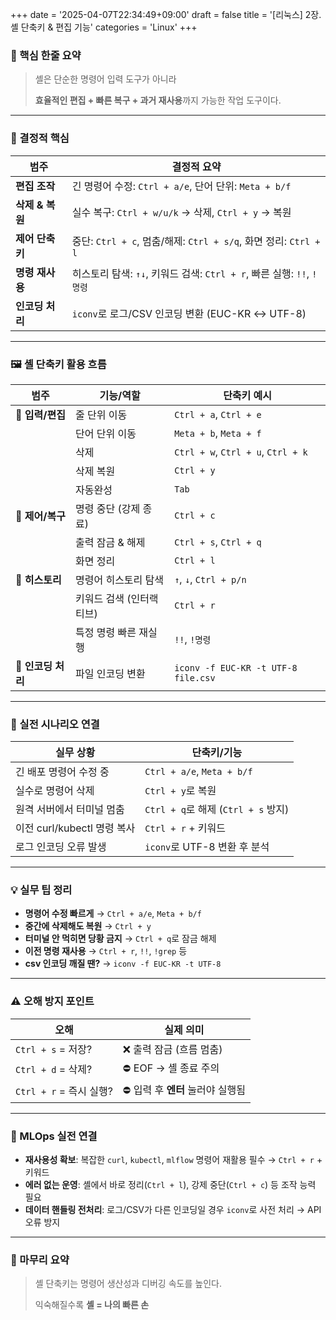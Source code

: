 +++
date = '2025-04-07T22:34:49+09:00'
draft = false
title = '[리눅스] 2장. 셸 단축키 & 편집 기능'
categories = 'Linux'
+++

### 📌 핵심 한줄 요약

> 셸은 단순한 명령어 입력 도구가 아니라
> 
> 
> **효율적인 편집 + 빠른 복구 + 과거 재사용**까지 가능한 작업 도구이다.
> 

---

### 🧠 결정적 핵심

| 범주 | 결정적 요약 |
| --- | --- |
| **편집 조작** | 긴 명령어 수정: `Ctrl + a/e`, 단어 단위: `Meta + b/f` |
| **삭제 & 복원** | 실수 복구: `Ctrl + w/u/k` → 삭제, `Ctrl + y` → 복원 |
| **제어 단축키** | 중단: `Ctrl + c`, 멈춤/해제: `Ctrl + s/q`, 화면 정리: `Ctrl + l` |
| **명령 재사용** | 히스토리 탐색: `↑↓`, 키워드 검색: `Ctrl + r`, 빠른 실행: `!!`, `!명령` |
| **인코딩 처리** | `iconv`로 로그/CSV 인코딩 변환 (EUC-KR ↔ UTF-8) |

---

### 🖼️ 셸 단축키 활용 흐름

| 범주 | 기능/역할 | 단축키 예시 |
| --- | --- | --- |
| 🔹 **입력/편집** | 줄 단위 이동 | `Ctrl + a`, `Ctrl + e` |
|  | 단어 단위 이동 | `Meta + b`, `Meta + f` |
|  | 삭제 | `Ctrl + w`, `Ctrl + u`, `Ctrl + k` |
|  | 삭제 복원 | `Ctrl + y` |
|  | 자동완성 | `Tab` |
| 🔹 **제어/복구** | 명령 중단 (강제 종료) | `Ctrl + c` |
|  | 출력 잠금 & 해제 | `Ctrl + s`, `Ctrl + q` |
|  | 화면 정리 | `Ctrl + l` |
| 🔹 **히스토리** | 명령어 히스토리 탐색 | `↑`, `↓`, `Ctrl + p/n` |
|  | 키워드 검색 (인터랙티브) | `Ctrl + r` |
|  | 특정 명령 빠른 재실행 | `!!`, `!명령` |
| 🔹 **인코딩 처리** | 파일 인코딩 변환 | `iconv -f EUC-KR -t UTF-8 file.csv` |

---

### 🧩 실전 시나리오 연결

| 실무 상황 | 단축키/기능 |
| --- | --- |
| 긴 배포 명령어 수정 중 | `Ctrl + a/e`, `Meta + b/f` |
| 실수로 명령어 삭제 | `Ctrl + y`로 복원 |
| 원격 서버에서 터미널 멈춤 | `Ctrl + q`로 해제 (`Ctrl + s` 방지) |
| 이전 curl/kubectl 명령 복사 | `Ctrl + r` + 키워드 |
| 로그 인코딩 오류 발생 | `iconv`로 UTF-8 변환 후 분석 |

---

### 💡 실무 팁 정리

- **명령어 수정 빠르게** → `Ctrl + a/e`, `Meta + b/f`
- **중간에 삭제해도 복원** → `Ctrl + y`
- **터미널 안 먹히면 당황 금지** → `Ctrl + q`로 잠금 해제
- **이전 명령 재사용** → `Ctrl + r`, `!!`, `!grep` 등
- **csv 인코딩 깨질 땐?** → `iconv -f EUC-KR -t UTF-8`

---

### ⚠️ 오해 방지 포인트

| 오해 | 실제 의미 |
| --- | --- |
| `Ctrl + s` = 저장? | ❌ 출력 잠금 (흐름 멈춤) |
| `Ctrl + d` = 삭제? | ⛔ EOF → 셸 종료 주의 |
| `Ctrl + r` = 즉시 실행? | ⛔ 입력 후 **엔터** 눌러야 실행됨 |

---

### 🔧 MLOps 실전 연결

- **재사용성 확보**: 복잡한 `curl`, `kubectl`, `mlflow` 명령어 재활용 필수 → `Ctrl + r` + 키워드
- **에러 없는 운영**: 셸에서 바로 정리(`Ctrl + l`), 강제 중단(`Ctrl + c`) 등 조작 능력 필요
- **데이터 핸들링 전처리**: 로그/CSV가 다른 인코딩일 경우 `iconv`로 사전 처리 → API 오류 방지

---

### 🏁 마무리 요약

> 셸 단축키는 명령어 생산성과 디버깅 속도를 높인다.
>
>
> 익숙해질수록 **셸 = 나의 빠른 손**
>
